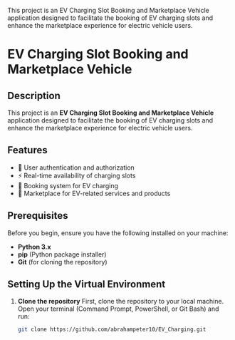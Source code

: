 

This project is an EV Charging Slot Booking and Marketplace Vehicle application designed to facilitate the booking of EV charging slots and enhance the marketplace experience for electric vehicle users. 
# EV Charging Slot Booking and Marketplace Vehicle


## Description
This project is an **EV Charging Slot Booking and Marketplace Vehicle** application designed to facilitate the booking of EV charging slots and enhance the marketplace experience for electric vehicle users. 

## Features
- 🚀 User authentication and authorization
- ⚡ Real-time availability of charging slots
- 📅 Booking system for EV charging
- 🛒 Marketplace for EV-related services and products

## Prerequisites
Before you begin, ensure you have the following installed on your machine:

- **Python 3.x**
- **pip** (Python package installer)
- **Git** (for cloning the repository)

## Setting Up the Virtual Environment

1. **Clone the repository**
   First, clone the repository to your local machine. Open your terminal (Command Prompt, PowerShell, or Git Bash) and run:
   ```bash
   git clone https://github.com/abrahampeter10/EV_Charging.git
